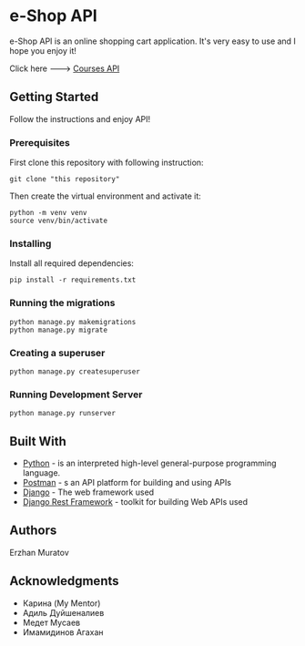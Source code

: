 # e-Shop API

e-Shop API is an online shopping cart application. It's very easy to use and I hope you enjoy it!

Click here ---> [Courses API](https://neo-courses.herokuapp.com)


## Getting Started

Follow the instructions and enjoy API!

### Prerequisites	

First clone this repository with following instruction:

```
git clone "this repository"
```
Then create the virtual environment and activate it:
```
python -m venv venv
source venv/bin/activate
```

### Installing

Install all required dependencies:
```
pip install -r requirements.txt
```
### Running the migrations
```
python manage.py makemigrations
python manage.py migrate
```

### Creating a superuser
```
python manage.py createsuperuser
```

### Running Development Server
```
python manage.py runserver
```

## Built With

* [Python](https://www.python.org) - is an interpreted high-level general-purpose programming language.
* [Postman](https://www.postman.com) - s an API platform for building and using APIs
* [Django](https://docs.djangoproject.com/en/4.0/) - The web framework used
* [Django Rest Framework](https://www.django-rest-framework.org) - toolkit for building Web APIs used

## Authors

Erzhan Muratov


## Acknowledgments

* Карина (My Mentor)
* Адиль Дуйшеналиев
* Медет Мусаев
* Имамидинов Агахан
